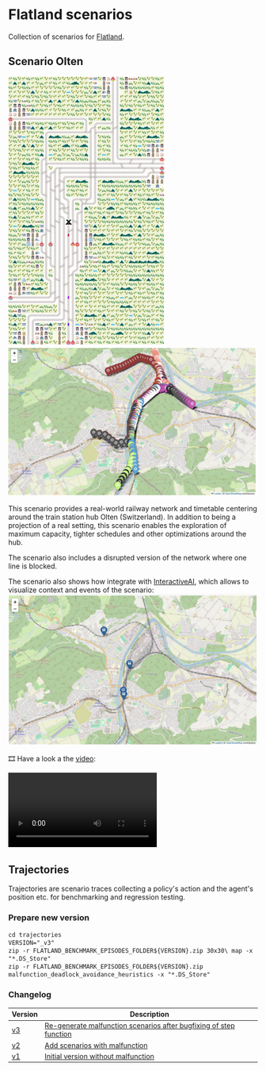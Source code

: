 # Flatland scenarios

Collection of scenarios for [Flatland](https://github.com/flatland-association/flatland-rl).

## Scenario Olten

![flatland_frame_0586.png](scenario_olten/data/outputs/flatland_frame_0586.png)
![map_grid.jpg](scenario_olten/img/map_grid.jpg)

This scenario provides a real-world railway network and timetable centering around the train station hub Olten (Switzerland).
In addition to being a projection of a real setting, this scenario enables the exploration of maximum capacity, tighter schedules and other optimizations around
the hub.

The scenario also includes a disrupted version of the network where one line is blocked.

The scenario also shows how integrate with [InteractiveAI](https://github.com/AI4REALNET/InteractiveAI), which allows to visualize context and events of the
scenario:
![map.jpg](scenario_olten/img/map.jpg)

🎞️ Have a look a the [video](scenario_olten/img/olten_thumb.mp4):

<video src="./scenario_olten/img/olten_thumb.mp4" controls="controls" style="max-width: 730px;">
</video>

## Trajectories

Trajectories are scenario traces collecting a policy's action and the agent's position etc. for benchmarking and regression testing.

### Prepare new version

```
cd trajectories
VERSION="_v3"
zip -r FLATLAND_BENCHMARK_EPISODES_FOLDER${VERSION}.zip 30x30\ map -x "*.DS_Store"
zip -r FLATLAND_BENCHMARK_EPISODES_FOLDER${VERSION}.zip malfunction_deadlock_avoidance_heuristics -x "*.DS_Store"
```

### Changelog

| Version                                                                                                          | Description                                                                                                                        |
|------------------------------------------------------------------------------------------------------------------|------------------------------------------------------------------------------------------------------------------------------------|
| [v3](https://github.com/flatland-association/flatland-scenarios/commit/a90661093e1b7d365bc81c6bc020ac9906bb548d) | [Re-generate malfunction scenarios after bugfixing of step function](https://github.com/flatland-association/flatland-rl/pull/171) |
| [v2](https://github.com/flatland-association/flatland-scenarios/commit/8ee8ff8cd2ca71645ab89684f97f7f33a3762e09) | [Add scenarios with malfunction](https://github.com/flatland-association/flatland-rl/pull/131/)                                    |
| [v1](https://github.com/flatland-association/flatland-scenarios/commit/2067fd20c4c740b126cf6605b6c4770f6c37552f) | [Initial version without malfunction](https://github.com/flatland-association/flatland-rl/pull/105)                                |
